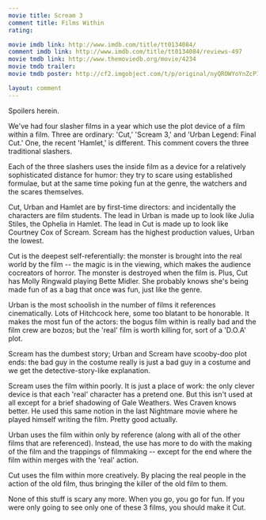 ```yaml
---
movie title: Scream 3
comment title: Films Within
rating: 

movie imdb link: http://www.imdb.com/title/tt0134084/
comment imdb link: http://www.imdb.com/title/tt0134084/reviews-497
movie tmdb link: http://www.themoviedb.org/movie/4234
movie tmdb trailer: 
movie tmdb poster: http://cf2.imgobject.com/t/p/original/nyQROWYoYnZcPI1JjGEei9N9KDF.jpg

layout: comment
---
```


Spoilers herein.

We've had four slasher films in a year which use the plot device of a film within a film. Three are ordinary: 'Cut,' 'Scream 3,' and 'Urban Legend: Final Cut.' One, the recent 'Hamlet,' is different. This comment covers the three traditional slashers.

Each of the three slashers uses the inside film as a device for a relatively sophisticated distance for humor: they try to scare using established formulae, but at the same time poking fun at the genre, the watchers and the scares themselves.

Cut, Urban and Hamlet are by first-time directors: and incidentally the characters are film students. The lead in Urban is made up to look like Julia Stiles, the Ophelia in Hamlet. The lead in Cut is made up to look like Courtney Cox of Scream. Scream has the highest production values, Urban the lowest.

Cut is the deepest self-referentially: the monster is brought into the real world by the film -- the magic is in the viewing, which makes the audience cocreators of horror. The monster is destroyed when the film is. Plus, Cut has Molly Ringwald playing Bette Midler. She probably knows she's being made fun of as a bag that once was fun, just like the genre.

Urban is the most schoolish in the number of films it references cinematically. Lots of Hitchcock here, some too blatant to be honorable. It makes the most fun of the actors: the bogus film within is really bad and the film crew are bozos; but the 'real' film is worth killing for, sort of a 'D.O.A' plot.  

Scream has the dumbest story; Urban and Scream have scooby-doo plot ends: the bad guy in the costume really is just a bad guy in a costume and we get the detective-story-like explanation.

Scream uses the film within poorly. It is just a place of work: the only clever device is that each 'real' character has a pretend one. But this isn't used at all except for a brief shadowing of Gale Weathers. Wes Craven knows better. He used this same notion in the last Nightmare movie where he played himself writing the film. Pretty good actually.

Urban uses the film within only by reference (along with all of the other films that are referenced). Instead, the use has more to do with the making of the film and the trappings of filmmaking -- except for the end where the film within merges with the 'real' action.

Cut uses the film within more creatively. By placing the real people in the action of the old film, thus bringing the killer of the old film to them.

None of this stuff is scary any more. When you go, you go for fun. If you were only going to see only one of these 3 films, you should make it Cut.